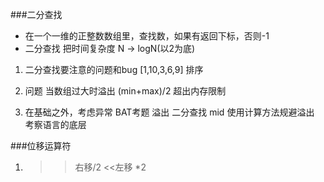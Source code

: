 ###二分查找
- 在一个一维的正整数数组里，查找数，如果有返回下标，否则-1
- 二分查找 把时间复杂度 N -> logN(以2为底)
1. 二分查找要注意的问题和bug
[1,10,3,6,9]    排序

2. 问题 当数组过大时溢出
    (min+max)/2 超出内存限制

3. 在基础之外，考虑异常  BAT考题
    溢出  二分查找  mid  使用计算方法规避溢出
    考察语言的底层

###位移运算符
1. >> 右移/2    <<左移 *2
